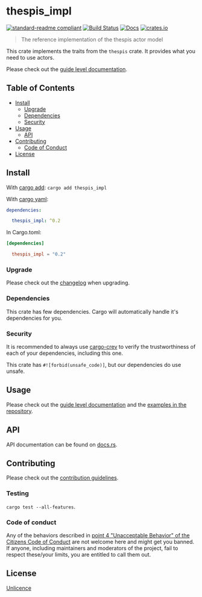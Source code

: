 # thespis_impl

[![standard-readme compliant](https://img.shields.io/badge/readme%20style-standard-brightgreen.svg?style=flat-square)](https://github.com/RichardLitt/standard-readme)
[![Build Status](https://api.travis-ci.org/najamelan/thespis_impl.svg?branch=release)](https://travis-ci.org/najamelan/thespis_impl)
[![Docs](https://docs.rs/thespis_impl/badge.svg)](https://docs.rs/thespis_impl)
[![crates.io](https://img.shields.io/crates/v/thespis_impl.svg)](https://crates.io/crates/thespis_impl)


> The reference implementation of the thespis actor model

This crate implements the traits from the `thespis` crate. It provides what you need to use actors.

Please check out the [guide level documentation](https://thespis-rs.github.io/thespis_guide/).


## Table of Contents

- [Install](#install)
   - [Upgrade](#upgrade)
   - [Dependencies](#dependencies)
   - [Security](#security)
- [Usage](#usage)
   - [API](#api)
- [Contributing](#contributing)
   - [Code of Conduct](#code-of-conduct)
- [License](#license)


## Install
With [cargo add](https://github.com/killercup/cargo-edit):
`cargo add thespis_impl`

With [cargo yaml](https://gitlab.com/storedbox/cargo-yaml):
```yaml
dependencies:

  thespis_impl: ^0.2
```

In Cargo.toml:
```toml
[dependencies]

  thespis_impl = "0.2"
```

### Upgrade

Please check out the [changelog](https://github.com/thespis-rs/thespis_impl/blob/release/CHANGELOG.md) when upgrading.


### Dependencies

This crate has few dependencies. Cargo will automatically handle it's dependencies for you.


### Security

It is recommended to always use [cargo-crev](https://github.com/crev-dev/cargo-crev) to verify the trustworthiness of each of your dependencies, including this one. 

This crate has `#![forbid(unsafe_code)]`, but our dependencies do use unsafe.


## Usage

Please check out the [guide level documentation](https://thespis-rs.github.io/thespis_guide/) and the [examples in the repository](https://github.com/thespis-rs/thespis_impl/blob/release/examples).

## API

API documentation can be found on [docs.rs](https://docs.rs/thespis_impl).


## Contributing

Please check out the [contribution guidelines](https://github.com/thespis-rs/thespis_impl/blob/release/CONTRIBUTING.md).


### Testing

`cargo test --all-features`.


### Code of conduct

Any of the behaviors described in [point 4 "Unacceptable Behavior" of the Citizens Code of Conduct](https://github.com/stumpsyn/policies/blob/release/citizen_code_of_conduct.md#4-unacceptable-behavior) are not welcome here and might get you banned. If anyone, including maintainers and moderators of the project, fail to respect these/your limits, you are entitled to call them out.

## License

[Unlicence](https://unlicense.org/)

